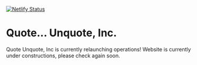 [![Netlify Status](https://api.netlify.com/api/v1/badges/e7d8d588-424f-40be-8e16-d74ab53976dc/deploy-status)](https://app.netlify.com/sites/inspiring-lalande-a38c8d/deploys)

Quote... Unquote, Inc.
======
Quote Unquote, Inc is currently relaunching operations! Website is currently under constructions, please check again soon.
